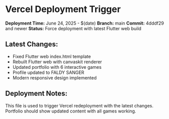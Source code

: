 # Vercel Deployment Trigger

**Deployment Time:** June 24, 2025 - $(date)
**Branch:** main
**Commit:** 4dddf29 and newer
**Status:** Force deployment with latest Flutter web build

## Latest Changes:
- Fixed Flutter web index.html template
- Rebuilt Flutter web with canvaskit renderer
- Updated portfolio with 6 interactive games
- Profile updated to FALDY SANGER
- Modern responsive design implemented

## Deployment Notes:
This file is used to trigger Vercel redeployment with the latest changes.
Portfolio should show updated content with all games working.
